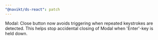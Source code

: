 ```yaml
---
"@navikt/ds-react": patch
---
```


Modal: Close button now avoids triggering when repeated keystrokes are detected. This helps stop accidental closing of Modal when 'Enter'-key is held down.
